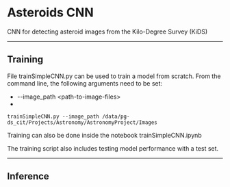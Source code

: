 # Asteroids CNN
CNN for detecting asteroid images from the Kilo-Degree Survey (KiDS) 

---

## Training 
File trainSimpleCNN.py can be used to train a model from scratch. From the command line, the following arguments need to be set:
* --image_path \<path-to-image-files>
* 

```
trainSimpleCNN.py --image_path /data/pg-ds_cit/Projects/Astronomy/AstronomyProject/Images
```

Training can also be done inside the notebook trainSimpleCNN.ipynb

The training script also includes testing model performance with a test set.



---
## Inference

